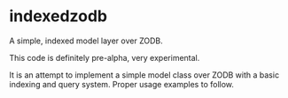 # indexedzodb

A simple, indexed model layer over ZODB.

This code is definitely pre-alpha, very experimental.

It is an attempt to implement a simple model class over ZODB with a basic indexing and query system.  Proper usage examples to follow.
 